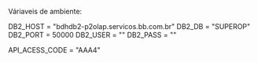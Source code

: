 Váriaveis de ambiente:

DB2_HOST = "bdhdb2-p2olap.servicos.bb.com.br"
DB2_DB = "SUPEROP"
DB2_PORT = 50000
DB2_USER = ""
DB2_PASS = ""

API_ACESS_CODE = "AAA4"
